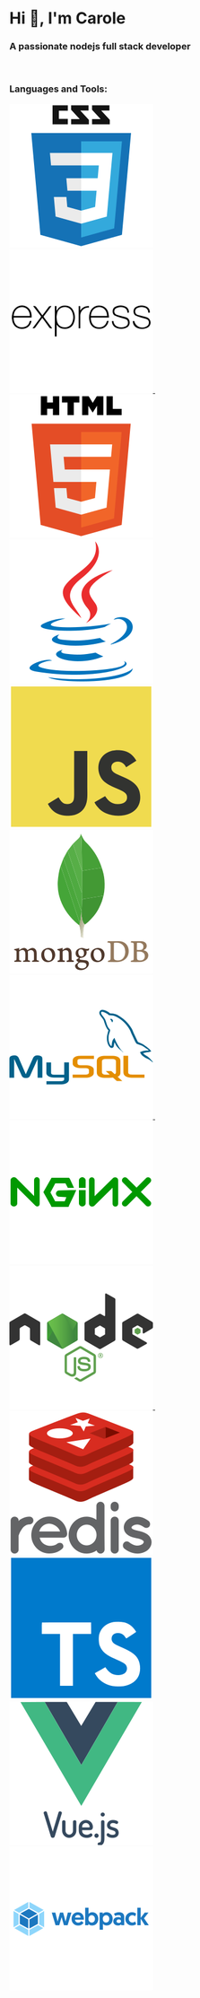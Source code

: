 <h1 align   对齐="center"   “中心”>Hi 👋, I'm Carole</h1>
<h3 align   对齐="center"   “中心”>A passionate nodejs full stack developer</h3>

<p align   对齐="left"> <img src="https://komarev.com/ghpvc/?username=carole&label=Profile%20views&color=0e75b6&style=flat" alt   都="carole" /> </p>

<h3 align   对齐="left">Languages and Tools:</h3>
<p align   对齐="left"> <a href="https://www.w3schools.com/css/" target   目标="_blank" rel="noreferrer"> <img src="https://raw.githubusercontent.com/devicons/devicon/master/icons/css3/css3-original-wordmark.svg" alt   都="css3" width   宽度="40" height   高度="40"/> </a> <a href="https://expressjs.com" target   目标="_blank" rel="noreferrer"> <img src="https://raw.githubusercontent.com/devicons/devicon/master/icons/express/express-original-wordmark.svg" alt   都="express" width   宽度="40" height   高度="40"/> </a> <a href="https://git-scm.com/" target   目标="_blank" rel="noreferrer"> <img src="https://www.vectorlogo.zone/logos/git-scm/git-scm-icon.svg" alt   都="git" width   宽度="40" height   高度="40"/> </a> <a href="https://www.w3.org/html/" target   目标="_blank" rel="noreferrer"> <img src="https://raw.githubusercontent.com/devicons/devicon/master/icons/html5/html5-original-wordmark.svg" alt   都="html5" width   宽度="40" height   高度="40"/> </a> <a href="https://www.java.com" target   目标="_blank" rel="noreferrer"> <img src="https://raw.githubusercontent.com/devicons/devicon/master/icons/java/java-original.svg" alt   都="java" width   宽度="40" height   高度="40"/> </a> <a href="https://developer.mozilla.org/en-US/docs/Web/JavaScript" target   目标="_blank" rel="noreferrer"> <img src="https://raw.githubusercontent.com/devicons/devicon/master/icons/javascript/javascript-original.svg" alt   都="javascript" width   宽度="40" height   高度="40"/> </a> <a href="https://www.mongodb.com/" target   目标="_blank" rel="noreferrer"> <img src="https://raw.githubusercontent.com/devicons/devicon/master/icons/mongodb/mongodb-original-wordmark.svg" alt   都="mongodb" width   宽度="40" height   高度="40"/> </a> <a href="https://www.mysql.com/" target   目标="_blank" rel="noreferrer"> <img src="https://raw.githubusercontent.com/devicons/devicon/master/icons/mysql/mysql-original-wordmark.svg" alt   都="mysql" width   宽度="40" height   高度="40"/> </a> <a href="https://nestjs.com/" target   目标="_blank" rel="noreferrer"> <img src="https://camo.githubusercontent.com/2093e1eb4bc9b4f31f6b65facf62aa81bfb0630639ed2607cc1006f2656f1cf7/68747470733a2f2f6e6573746a732e636f6d2f696d672f6c6f676f2d736d616c6c2e737667" alt   都="nestjs" width   宽度="40" height   高度="40"/> </a> <a href="https://www.nginx.com" target   目标="_blank" rel="noreferrer"> <img src="https://raw.githubusercontent.com/devicons/devicon/master/icons/nginx/nginx-original.svg" alt   都="nginx" width   宽度="40" height   高度="40"/> </a> <a href="https://nodejs.org" target   目标="_blank" rel="noreferrer"> <img src="https://raw.githubusercontent.com/devicons/devicon/master/icons/nodejs/nodejs-original-wordmark.svg" alt   都="nodejs" width   宽度="40" height   高度="40"/> </a> <a href="https://github.com/puppeteer/puppeteer" target   目标="_blank" rel="noreferrer"> <img src="https://www.vectorlogo.zone/logos/pptrdev/pptrdev-official.svg" alt   都="puppeteer" width   宽度="40" height   高度="40"/> </a> <a href="https://redis.io" target   目标="_blank" rel="noreferrer"> <img src="https://raw.githubusercontent.com/devicons/devicon/master/icons/redis/redis-original-wordmark.svg" alt   都="redis" width   宽度="40" height   高度="40"/> </a> <a href="https://www.typescriptlang.org/" target   目标="_blank" rel="noreferrer"> <img src="https://raw.githubusercontent.com/devicons/devicon/master/icons/typescript/typescript-original.svg" alt   都="typescript" width   宽度="40" height   高度="40"/> </a> <a href="https://vuejs.org/" target   目标="_blank" rel="noreferrer"> <img src="https://raw.githubusercontent.com/devicons/devicon/master/icons/vuejs/vuejs-original-wordmark.svg" alt   都="vuejs" width   宽度="40" height   高度="40"/> </a> <a href="https://webpack.js.org" target   目标="_blank" rel="noreferrer"> <img src="https://raw.githubusercontent.com/devicons/devicon/d00d0969292a6569d45b06d3f350f463a0107b0d/icons/webpack/webpack-original-wordmark.svg" alt   都="webpack" width   宽度="40" height   高度="40"/> </a> </p>



<p>&nbsp;<img align   对齐="center"   “中心” src="https://github-readme-stats.vercel.app/api?username=carole007&show_icons=true&locale=en" alt   都="carole" /></p>


